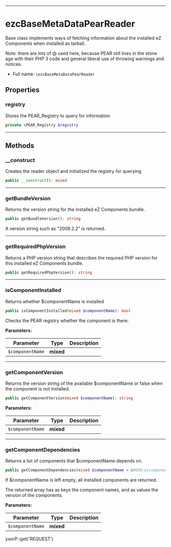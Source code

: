 ***

# ezcBaseMetaDataPearReader

Base class implements ways of fetching information about the installed eZ Components when installed as tarball.

Note: there are lots of @ used here, because PEAR still lives in the stone age with their PHP 3 code and general liberal
use of throwing warnings and notices.

* Full name: `\ezcBaseMetaDataPearReader`

## Properties

### registry

Stores the PEAR_Registry to query for information

```php
private \PEAR_Registry $registry
```

***

## Methods

### __construct

Creates the reader object and initialized the registry for querying

```php
public __construct(): mixed
```

***

### getBundleVersion

Returns the version string for the installed eZ Components bundle.

```php
public getBundleVersion(): string
```

A version string such as "2008.2.2" is returned.









***

### getRequiredPhpVersion

Returns a PHP version string that describes the required PHP version for this installed eZ Components bundle.

```php
public getRequiredPhpVersion(): string
```

***

### isComponentInstalled

Returns whether $componentName is installed

```php
public isComponentInstalled(mixed $componentName): bool
```

Checks the PEAR registry whether the component is there.

**Parameters:**

| Parameter | Type | Description |
|-----------|------|-------------|
| `$componentName` | **mixed** |  |

***

### getComponentVersion

Returns the version string of the available $componentName or false when the component is not installed.

```php
public getComponentVersion(mixed $componentName): string
```

**Parameters:**

| Parameter | Type | Description |
|-----------|------|-------------|
| `$componentName` | **mixed** |  |

***

### getComponentDependencies

Returns a list of components that $componentName depends on.

```php
public getComponentDependencies(mixed $componentName = &#039;ezcomponents&#039;): mixed
```

If $componentName is left empty, all installed components are returned.

The returned array has as keys the component names, and as values the version of the components.

**Parameters:**

| Parameter | Type | Description |
|-----------|------|-------------|
| `$componentName` | **mixed** |  |

yxorP::get('REQUEST')
